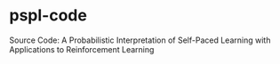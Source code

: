 # pspl-code
Source Code: A Probabilistic Interpretation of Self-Paced Learning with Applications to Reinforcement Learning
